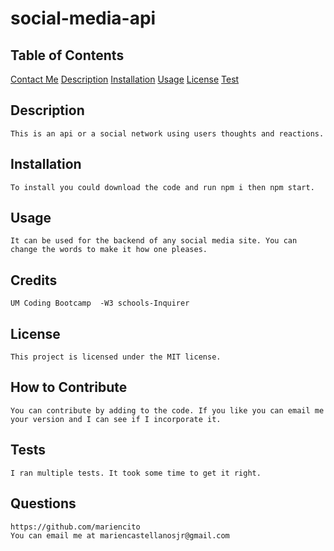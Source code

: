 # social-media-api

## Table of Contents
[Contact Me](#questions)
[Description](#description)
[Installation](#installation)
[Usage](#usage)
[License](#license)
[Test](#test)

## Description
    This is an api or a social network using users thoughts and reactions.
## Installation
    To install you could download the code and run npm i then npm start.
## Usage
    It can be used for the backend of any social media site. You can change the words to make it how one pleases.
## Credits
    UM Coding Bootcamp	-W3 schools-Inquirer
## License
    This project is licensed under the MIT license.
## How to Contribute
    You can contribute by adding to the code. If you like you can email me your version and I can see if I incorporate it.
## Tests
    I ran multiple tests. It took some time to get it right.
## Questions
    https://github.com/mariencito
    You can email me at mariencastellanosjr@gmail.com
    
    
